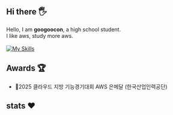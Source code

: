 ## Hi there 🖐️
Hello, I am <strong>googoocon</strong>, a high school student.</br>
I like aws, study more aws.<br><br>
[![My Skills](https://skillicons.dev/icons?i=aws,kubernetes,docker)](https://skillicons.dev)
## Awards 🏆
- 🥈2025 클라우드 지방 기능경기대회 AWS 은메달 (한국산업인력공단)

## stats ❤️
